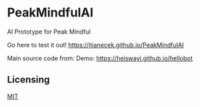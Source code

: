 # PeakMindfulAI
AI Prototype for Peak Mindful

Go here to test it out!
https://jtjanecek.github.io/PeakMindfulAI



Main source code from:
Demo: https://heiswayi.github.io/hellobot

## Licensing

[MIT](LICENSE.md)
